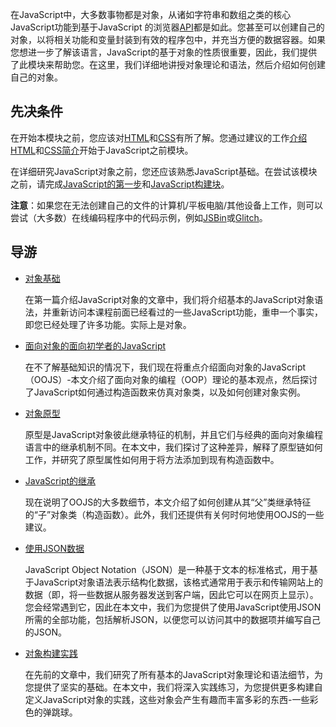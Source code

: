 在JavaScript中，大多数事物都是对象，从诸如字符串和数组之类的核心JavaScript功能到基于JavaScript 的浏览器[API](https://developer.mozilla.org/en-US/docs/Glossary/API)都是如此。您甚至可以创建自己的对象，以将相关功能和变量封装到有效的程序包中，并充当方便的数据容器。如果您想进一步了解该语言，JavaScript的基于对象的性质很重要，因此，我们提供了此模块来帮助您。在这里，我们详细地讲授对象理论和语法，然后介绍如何创建自己的对象。

## 先决条件

在开始本模块之前，您应该对[HTML](https://developer.mozilla.org/en-US/docs/Glossary/HTML)和[CSS](https://developer.mozilla.org/en-US/docs/Glossary/CSS)有所了解。您通过建议的工作[介绍HTML](https://developer.mozilla.org/en-US/docs/Web/Guide/HTML/Introduction)和[CSS简介](https://developer.mozilla.org/en-US/docs/Learn/CSS/Introduction_to_CSS)开始于JavaScript之前模块。

在详细研究JavaScript对象之前，您还应该熟悉JavaScript基础。在尝试该模块之前，请完成[JavaScript的第一步](https://developer.mozilla.org/en-US/docs/Learn/JavaScript/First_steps)和[JavaScript构建块](https://developer.mozilla.org/en-US/docs/Learn/JavaScript/Building_blocks)。

**注意**：如果您在无法创建自己的文件的计算机/平板电脑/其他设备上工作，则可以尝试（大多数）在线编码程序中的代码示例，例如[JSBin](http://jsbin.com/)或[Glitch](https://glitch.com/)。

## 导游

- [对象基础](https://developer.mozilla.org/en-US/docs/Learn/JavaScript/Objects/Basics)

  在第一篇介绍JavaScript对象的文章中，我们将介绍基本的JavaScript对象语法，并重新访问本课程前面已经看过的一些JavaScript功能，重申一个事实，即您已经处理了许多功能。实际上是对象。

- [面向对象的面向初学者的JavaScript](https://developer.mozilla.org/en-US/docs/Learn/JavaScript/Objects/Object-oriented_JS)

  在不了解基础知识的情况下，我们现在将重点介绍面向对象的JavaScript（OOJS）-本文介绍了面向对象的编程（OOP）理论的基本观点，然后探讨了JavaScript如何通过构造函数来仿真对象类，以及如何创建对象实例。

- [对象原型](https://developer.mozilla.org/en-US/docs/Learn/JavaScript/Objects/Object_prototypes)

  原型是JavaScript对象彼此继承特征的机制，并且它们与经典的面向对象编程语言中的继承机制不同。在本文中，我们探讨了这种差异，解释了原型链如何工作，并研究了原型属性如何用于将方法添加到现有构造函数中。

- [JavaScript的继承](https://developer.mozilla.org/en-US/docs/Learn/JavaScript/Objects/Inheritance)

  现在说明了OOJS的大多数细节，本文介绍了如何创建从其“父”类继承特征的“子”对象类（构造函数）。此外，我们还提供有关何时何地使用OOJS的一些建议。

- [使用JSON数据](https://developer.mozilla.org/en-US/docs/Learn/JavaScript/Objects/JSON)

  JavaScript Object Notation（JSON）是一种基于文本的标准格式，用于基于JavaScript对象语法表示结构化数据，该格式通常用于表示和传输网站上的数据（即，将一些数据从服务器发送到客户端，因此它可以在网页上显示）。您会经常遇到它，因此在本文中，我们为您提供了使用JavaScript使用JSON所需的全部功能，包括解析JSON，以便您可以访问其中的数据项并编写自己的JSON。

- [对象构建实践](https://developer.mozilla.org/en-US/docs/Learn/JavaScript/Objects/Object_building_practice)

  在先前的文章中，我们研究了所有基本的JavaScript对象理论和语法细节，为您提供了坚实的基础。在本文中，我们将深入实践练习，为您提供更多构建自定义JavaScript对象的实践，这些对象会产生有趣而丰富多彩的东西-一些彩色的弹跳球。